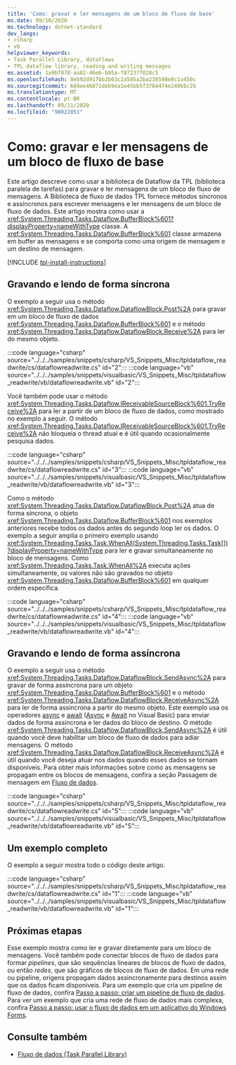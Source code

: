 ```yaml
---
title: 'Como: gravar e ler mensagens de um bloco de fluxo de base'
ms.date: 09/10/2020
ms.technology: dotnet-standard
dev_langs:
- csharp
- vb
helpviewer_keywords:
- Task Parallel Library, dataflows
- TPL dataflow library, reading and writing messages
ms.assetid: 1a9bf078-aa82-46eb-b95a-f87237f028c5
ms.openlocfilehash: 8eb92d917bb2b03c2a505a2ba238598e0c1a450c
ms.sourcegitcommit: 6d4ee46871deb9ea1e45bb5f3784474e240bbc26
ms.translationtype: MT
ms.contentlocale: pt-BR
ms.lasthandoff: 09/11/2020
ms.locfileid: "90022851"
---
```

# <a name="how-to-write-and-read-messages-from-a-dataflow-block"></a>Como: gravar e ler mensagens de um bloco de fluxo de base

Este artigo descreve como usar a biblioteca de Dataflow da TPL (biblioteca paralela de tarefas) para gravar e ler mensagens de um bloco de fluxo de mensagens. A Biblioteca de fluxo de dados TPL fornece métodos síncronos e assíncronos para escrever mensagens e ler mensagens de um bloco de fluxo de dados. Este artigo mostra como usar a <xref:System.Threading.Tasks.Dataflow.BufferBlock%601?displayProperty=nameWithType> classe. A <xref:System.Threading.Tasks.Dataflow.BufferBlock%601> classe armazena em buffer as mensagens e se comporta como uma origem de mensagem e um destino de mensagem.

[!INCLUDE [tpl-install-instructions](../../../includes/tpl-install-instructions.md)]

## <a name="writing-and-reading-synchronously"></a>Gravando e lendo de forma síncrona

O exemplo a seguir usa o método <xref:System.Threading.Tasks.Dataflow.DataflowBlock.Post%2A> para gravar em um bloco de fluxo de dados <xref:System.Threading.Tasks.Dataflow.BufferBlock%601> e o método <xref:System.Threading.Tasks.Dataflow.DataflowBlock.Receive%2A> para ler do mesmo objeto.

:::code language="csharp" source="../../../samples/snippets/csharp/VS_Snippets_Misc/tpldataflow_readwrite/cs/dataflowreadwrite.cs" id="2":::
:::code language="vb" source="../../../samples/snippets/visualbasic/VS_Snippets_Misc/tpldataflow_readwrite/vb/dataflowreadwrite.vb" id="2":::

Você também pode usar o método <xref:System.Threading.Tasks.Dataflow.IReceivableSourceBlock%601.TryReceive%2A> para ler a partir de um bloco de fluxo de dados, como mostrado no exemplo a seguir. O método <xref:System.Threading.Tasks.Dataflow.IReceivableSourceBlock%601.TryReceive%2A> não bloqueia o thread atual e é útil quando ocasionalmente pesquisa dados.

:::code language="csharp" source="../../../samples/snippets/csharp/VS_Snippets_Misc/tpldataflow_readwrite/cs/dataflowreadwrite.cs" id="3":::
:::code language="vb" source="../../../samples/snippets/visualbasic/VS_Snippets_Misc/tpldataflow_readwrite/vb/dataflowreadwrite.vb" id="3":::

Como o método <xref:System.Threading.Tasks.Dataflow.DataflowBlock.Post%2A> atua de forma síncrona, o objeto <xref:System.Threading.Tasks.Dataflow.BufferBlock%601> nos exemplos anteriores recebe todos os dados antes do segundo loop ler os dados. O exemplo a seguir amplia o primeiro exemplo usando <xref:System.Threading.Tasks.Task.WhenAll(System.Threading.Tasks.Task[])?displayProperty=nameWithType> para ler e gravar simultaneamente no bloco de mensagens. Como <xref:System.Threading.Tasks.Task.WhenAll%2A> executa ações simultaneamente, os valores não são gravados no objeto <xref:System.Threading.Tasks.Dataflow.BufferBlock%601> em qualquer ordem específica.

:::code language="csharp" source="../../../samples/snippets/csharp/VS_Snippets_Misc/tpldataflow_readwrite/cs/dataflowreadwrite.cs" id="4":::
:::code language="vb" source="../../../samples/snippets/visualbasic/VS_Snippets_Misc/tpldataflow_readwrite/vb/dataflowreadwrite.vb" id="4":::

## <a name="writing-and-reading-asynchronously"></a>Gravando e lendo de forma assíncrona

O exemplo a seguir usa o método <xref:System.Threading.Tasks.Dataflow.DataflowBlock.SendAsync%2A> para gravar de forma assíncrona para um objeto <xref:System.Threading.Tasks.Dataflow.BufferBlock%601> e o método <xref:System.Threading.Tasks.Dataflow.DataflowBlock.ReceiveAsync%2A> para ler de forma assíncrona a partir do mesmo objeto. Este exemplo usa os operadores [async](../../csharp/language-reference/keywords/async.md) e [await](../../csharp/language-reference/operators/await.md) ([Async](../../visual-basic/language-reference/modifiers/async.md) e [Await](../../visual-basic/language-reference/operators/await-operator.md) no Visual Basic) para enviar dados de forma assíncrona e ler dados do bloco de destino. O método <xref:System.Threading.Tasks.Dataflow.DataflowBlock.SendAsync%2A> é útil quando você deve habilitar um bloco de fluxo de dados para adiar mensagens. O método <xref:System.Threading.Tasks.Dataflow.DataflowBlock.ReceiveAsync%2A> é útil quando você deseja atuar nos dados quando esses dados se tornam disponíveis. Para obter mais informações sobre como as mensagens se propagam entre os blocos de mensagens, confira a seção Passagem de mensagem em [Fluxo de dados](dataflow-task-parallel-library.md).

:::code language="csharp" source="../../../samples/snippets/csharp/VS_Snippets_Misc/tpldataflow_readwrite/cs/dataflowreadwrite.cs" id="5":::
:::code language="vb" source="../../../samples/snippets/visualbasic/VS_Snippets_Misc/tpldataflow_readwrite/vb/dataflowreadwrite.vb" id="5":::

## <a name="a-complete-example"></a>Um exemplo completo

O exemplo a seguir mostra todo o código deste artigo.

:::code language="csharp" source="../../../samples/snippets/csharp/VS_Snippets_Misc/tpldataflow_readwrite/cs/dataflowreadwrite.cs" id="1":::
:::code language="vb" source="../../../samples/snippets/visualbasic/VS_Snippets_Misc/tpldataflow_readwrite/vb/dataflowreadwrite.vb" id="1":::

## <a name="next-steps"></a>Próximas etapas

Esse exemplo mostra como ler e gravar diretamente para um bloco de mensagens. Você também pode conectar blocos de fluxo de dados para formar *pipelines*, que são sequências lineares de blocos de fluxo de dados, ou então *redes*, que são gráficos de blocos de fluxo de dados. Em uma rede ou pipeline, origens propagam dados assincronamente para destinos assim que os dados ficam disponíveis. Para um exemplo que cria um pipeline de fluxo de dados, confira [Passo a passo: criar um pipeline de fluxo de dados](walkthrough-creating-a-dataflow-pipeline.md). Para ver um exemplo que cria uma rede de fluxo de dados mais complexa, confira [Passo a passo: usar o fluxo de dados em um aplicativo do Windows Forms](walkthrough-using-dataflow-in-a-windows-forms-application.md).

## <a name="see-also"></a>Consulte também

- [Fluxo de dados (Task Parallel Library)](dataflow-task-parallel-library.md)

